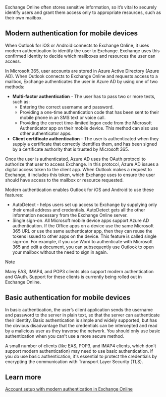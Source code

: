 Exchange Online often stores sensitive information, so it’s vital to securely identify users and grant them access only to appropriate resources, such as their own mailbox. 

## Modern authentication for mobile devices 

When Outlook for iOS or Android connects to Exchange Online, it uses modern authentication to identify the user to Exchange. Exchange uses this confirmed identity to decide which mailboxes and resources the user can access.  

In Microsoft 365, user accounts are stored in Azure Active Directory (Azure AD). When Outlook connects to Exchange Online and requests access to a mailbox, Exchange authenticates the user in Azure AD by using one of two methods: 

- **Multi-factor authentication** - The user has to pass two or more tests, such as: 
   - Entering the correct username and password. 
   - Providing a one-time authentication code that has been sent to their mobile phone in an SMS text or voice call. 
   - Providing the correct time-limited logon code from the Microsoft Authenticator app on their mobile device. This method can also use other authenticator apps. 
- **Client certificate authentication** - The user is authenticated when they supply a certificate that correctly identifies them, and has been signed by a certificate authority that is trusted by Microsoft 365. 

Once the user is authenticated, Azure AD uses the OAuth protocol to authorize that user to access Exchange. In this protocol, Azure AD issues a digital access token to the client app. When Outlook makes a request to Exchange, it includes this token, which Exchange uses to ensure the user should have access to the mailbox or resource requested.   

Modern authentication enables Outlook for iOS and Android to use these features: 

- AutoDetect - helps users set up access to Exchange by supplying only their email address and credentials. AutoDetect gets all the other information necessary from the Exchange Online server. 
- Single sign-on. All Microsoft mobile device apps support Azure AD authentication. If the Office apps on a device use the same Microsoft 365 URL or use the same authenticator app, then they can reuse the tokens issued to other apps on the device. This feature is called single sign-on. For example, if you use Word to authenticate with Microsoft 365 and edit a document, you can subsequently use Outlook to open your mailbox without the need to sign in again. 

>[!NOTE]
> Many EAS, IMAP4, and POP3 clients also support modern authentication and OAuth. Support for these clients is currently being rolled out in Exchange Online.  

## Basic authentication for mobile devices 

In basic authentication, the user’s client application sends the username and password to the server in plain text, so that the server can authenticate their identity. Basic authentication is simple and widely supported, but has the obvious disadvantage that the credentials can be intercepted and read by a malicious user as they traverse the network. You should only use basic authentication when you can't use a more secure method.

A small number of clients (like EAS, POP3, and IMAP4 clients, which don’t support modern authentication) may need to use basic authentication. If you do use basic authentication, it's essential to protect the credentials by encrypting the communication with Transport Layer Security (TLS).  

## Learn more 

[Account setup with modern authentication in Exchange Online](https://docs.microsoft.com/Exchange/clients-and-mobile-in-exchange-online/outlook-for-ios-and-android/setup-with-modern-authentication) 

 